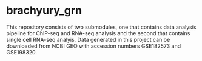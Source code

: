 # brachyury_grn
This repository consists of two submodules, one that contains data analysis pipeline for ChIP-seq and RNA-seq analysis and the second that contains single cell RNA-seq analyis. 
Data generated in this project can be downloaded from NCBI GEO with accession numbers GSE182573 and GSE198320. 
